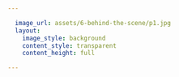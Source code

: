 ```yaml
---

  image_url: assets/6-behind-the-scene/p1.jpg
  layout:
    image_style: background
    content_style: transparent
    content_height: full

---
```

<style>
  article.page[data-page="backcover"] .content {
    margin: 0;
    max-height: initial;
    width: 100%;
    height: 100%;
  }

  article.page[data-page="backcover"] #image {
    position: absolute;
    bottom: 10%;
    max-width: initial;
    max-height: initial;
    width: 300px;
  }

  @media only screen and (min-width: 768px) {
    article.page[data-page="backcover"] #image {
      left: 50%;
      margin-left: -300px;
      width: 640px;
    }
  }
</style>

<img id="image" src="assets/6-behind-the-scene/p1-1.png" alt="">
